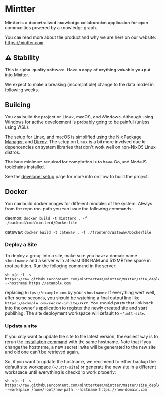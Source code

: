 # Mintter

Mintter is a decentralized knowledge collaboration application for open
communities powered by a knowledge graph.

You can read more about the product and why we are here on our website:
https://mintter.com.

## ⚠️ Stability

This is alpha-quality software. Have a copy of anything valuable you put into
Mintter.

We expect to make a breaking (incompatible) change to the data model in
following weeks.

## Building

You can build the project on Linux, macOS, and Windows. Although using Windows
for active development is probably going to be painful (unless using WSL).

The setup for Linux, and macOS is simplified using the
[Nix Package Manager](https://nixos.org/nix), and [Direnv](https://direnv.net).
The setup on Linux is a bit more involved due to dependencies on system
libraries that don't work well on non-NixOS Linux distros.

The bare minimum required for compilation is to have Go, and NodeJS toolchains
installed.

See the [developer setup](./docs/dev-setup.md) page for more info on how to
build the project.

## Docker

You can build docker images for different modules of the system. Always from the
repo root path you can issue the following commands:

daemon: `docker build -t mintterd . -f ./backend/cmd/mintterd/Dockerfile`

gateway: `docker build -t gateway . -f ./frontend/gateway/Dockerfile`

### Deploy a Site

To deploy a group into a site, make sure you have a domain name <`hostname`> and
a server with at least 1GB RAM and 512MB free space in root partition. Run the
folloging command in the server:

```shell
sh <(curl -s https://raw.githubusercontent.com/mintterteam/mintter/master/site_deployment.sh) --hostname https://example.com
```

replacing `https://example.com` by your <`hostname`> If everything went well,
after some seconds, you should be watching a final output line like
`https://example.com/secret-invite/XXXX`. You should paste that link back into
the owner's application to register the newly created site and start publihing.
The site deployment workspace will default to `~/.mtt-site`.

### Update a site

If you only want to update the site to the latest version, the easiest way is to
rerun the [installation command](#deploy-a-site) with the same hostname. Note
that if you change the hostname, a new secret invite will be generated to the
new site and old one can't be retrieved again.

So, if you want to update the hostname, we recomend to either backup the default
site workspace (`~/.mtt-site`) or generate the new site in a different workspace
until everything is checkd to work properly:

```shell
sh <(curl -s https://raw.githubusercontent.com/mintterteam/mintter/master/site_deployment.sh) --workspace /home/root/new-path --hostname https://new-domain.com
```
